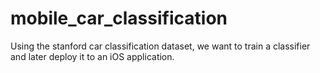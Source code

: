 # mobile_car_classification


Using the stanford car classification dataset, we want to train a classifier and later deploy it to an iOS application.
